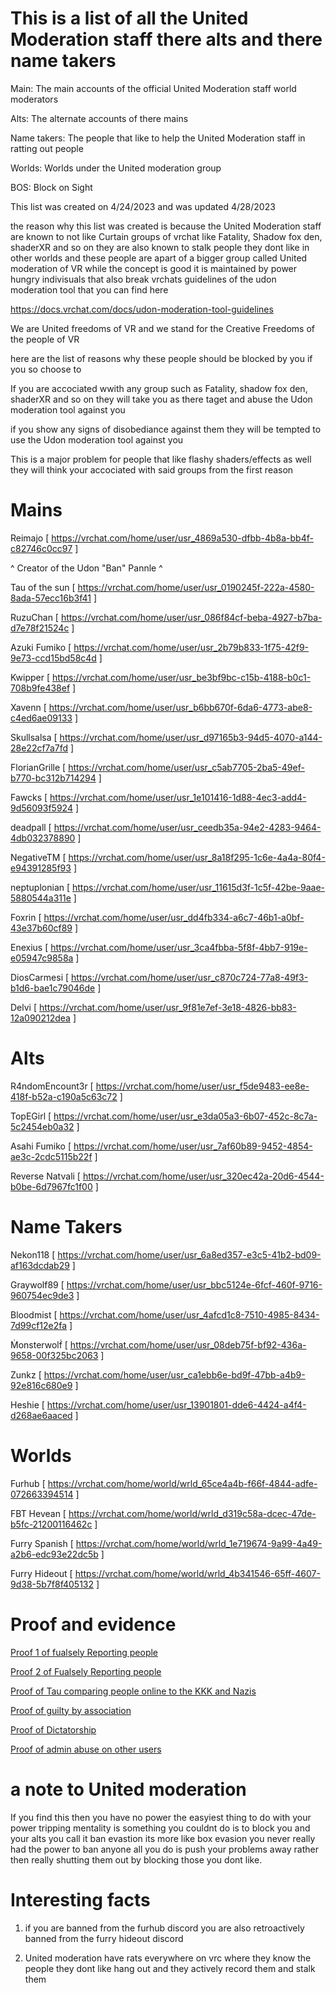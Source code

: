 # This is a list of all the United Moderation staff there alts and there name takers

Main: The main accounts of the official United Moderation staff world moderators 

Alts: The alternate accounts of there mains

Name takers: The people that like to help the United Moderation staff in ratting out people

Worlds: Worlds under the United moderation group

BOS: Block on Sight


This list was created on 4/24/2023 and was updated 4/28/2023


the reason why this list was created is because the United Moderation staff are known to not like Curtain groups of vrchat like Fatality, Shadow fox den, shaderXR and so on they are also known to stalk people they dont like in other worlds and these people are apart of a bigger group called United moderation of VR while the concept is good it is maintained by power hungry indivisuals that also break vrchats guidelines of the udon moderation tool that you can find here

https://docs.vrchat.com/docs/udon-moderation-tool-guidelines

We are United freedoms of VR and we stand for the Creative Freedoms of the people of VR 

here are the list of reasons why these people should be blocked by you if you so choose to

If you are accociated wwith any group such as Fatality, shadow fox den, shaderXR and so on they will take you as there taget and abuse the Udon moderation tool against you

if you show any signs of disobediance against them they will be tempted to use the Udon moderation tool against you

This is a major problem for people that like flashy shaders/effects as well they will think your accociated with said groups from the first reason




# Mains
Reimajo [ https://vrchat.com/home/user/usr_4869a530-dfbb-4b8a-bb4f-c82746c0cc97 ]

^ Creator of the Udon "Ban" Pannle ^

Tau of the sun [ https://vrchat.com/home/user/usr_0190245f-222a-4580-8ada-57ecc16b3f41 ]

RuzuChan [ https://vrchat.com/home/user/usr_086f84cf-beba-4927-b7ba-d7e78f21524c ]

Azuki Fumiko [
https://vrchat.com/home/user/usr_2b79b833-1f75-42f9-9e73-ccd15bd58c4d
]

Kwipper [
https://vrchat.com/home/user/usr_be3bf9bc-c15b-4188-b0c1-708b9fe438ef
]

Xavenn [
https://vrchat.com/home/user/usr_b6bb670f-6da6-4773-abe8-c4ed6ae09133
]

Skullsalsa [
https://vrchat.com/home/user/usr_d97165b3-94d5-4070-a144-28e22cf7a7fd
]

FlorianGrille [
https://vrchat.com/home/user/usr_c5ab7705-2ba5-49ef-b770-bc312b714294
]

Fawcks [
https://vrchat.com/home/user/usr_1e101416-1d88-4ec3-add4-9d56093f5924
]

deadpall [
https://vrchat.com/home/user/usr_ceedb35a-94e2-4283-9464-4db032378890
]

NegativeTM [
https://vrchat.com/home/user/usr_8a18f295-1c6e-4a4a-80f4-e94391285f93
]

neptuplonian [
https://vrchat.com/home/user/usr_11615d3f-1c5f-42be-9aae-5880544a311e
]

Foxrin [
https://vrchat.com/home/user/usr_dd4fb334-a6c7-46b1-a0bf-43e37b60cf89
]

Enexius [
https://vrchat.com/home/user/usr_3ca4fbba-5f8f-4bb7-919e-e05947c9858a
]

DiosCarmesi [
https://vrchat.com/home/user/usr_c870c724-77a8-49f3-b1d6-bae1c79046de
]

Delvi [
https://vrchat.com/home/user/usr_9f81e7ef-3e18-4826-bb83-12a090212dea
]

# Alts

R4ndomEncount3r [
https://vrchat.com/home/user/usr_f5de9483-ee8e-418f-b52a-c190a5c63c72
]

TopEGirl [
https://vrchat.com/home/user/usr_e3da05a3-6b07-452c-8c7a-5c2454eb0a32
]

Asahi Fumiko [
https://vrchat.com/home/user/usr_7af60b89-9452-4854-ae3c-2cdc5115b22f
]

Reverse Natvali [
https://vrchat.com/home/user/usr_320ec42a-20d6-4544-b0be-6d7967fc1f00
]



# Name Takers

Nekon118 [
https://vrchat.com/home/user/usr_6a8ed357-e3c5-41b2-bd09-af163dcdab29
]

Graywolf89 [
https://vrchat.com/home/user/usr_bbc5124e-6fcf-460f-9716-960754ec9de3
]

Bloodmist [
https://vrchat.com/home/user/usr_4afcd1c8-7510-4985-8434-7d99cf12e2fa
]

Ṁonsterwolḟ [
https://vrchat.com/home/user/usr_08deb75f-bf92-436a-9658-00f325bc2063
]

Zunkz [
https://vrchat.com/home/user/usr_ca1ebb6e-bd9f-47bb-a4b9-92e816c680e9
]

Heshie [
https://vrchat.com/home/user/usr_13901801-dde6-4424-a4f4-d268ae6aaced
]


# Worlds

Furhub [
https://vrchat.com/home/world/wrld_65ce4a4b-f66f-4844-adfe-072663394514
]

FBT Hevean [
https://vrchat.com/home/world/wrld_d319c58a-dcec-47de-b5fc-21200116462c
]

Furry Spanish [
https://vrchat.com/home/world/wrld_1e719674-9a99-4a49-a2b6-edc93e22dc5b
]

Furry Hideout [
https://vrchat.com/home/world/wrld_4b341546-65ff-4607-9d38-5b7f8f405132
]

# Proof and evidence

[Proof 1 of fualsely Reporting people](https://twitter.com/K0Y0INU/status/1650607656946507778?s=20)

[Proof 2 of Fualsely Reporting people](https://twitter.com/K0Y0INU/status/1651002022504681472?s=20)

[Proof of Tau comparing people online to the KKK and Nazis](https://twitter.com/K0Y0INU/status/1650603288918630403?s=20)

[Proof of guilty by association](https://twitter.com/Inflatavalii/status/1650616876991500294?s=20)

[Proof of Dictatorship](https://twitter.com/K0Y0INU/status/1651647857819000836?s=20)

[Proof of admin abuse on other users](https://twitter.com/K0Y0INU/status/1651691584579149829?s=20)



# a note to United moderation
If you find this then you have no power the easyiest thing to do with your power tripping mentality is something you couldnt do is to block you and your alts you call it ban evastion its more like box evasion you never really had the power to ban anyone all you do is push your problems away rather then really shutting them out by blocking those you dont like.



# Interesting facts

1. if you are banned from the furhub discord you are also retroactively banned from the furry hideout discord

2. United moderation have rats everywhere on vrc where they know the people they dont like hang out and they actively record them and stalk them